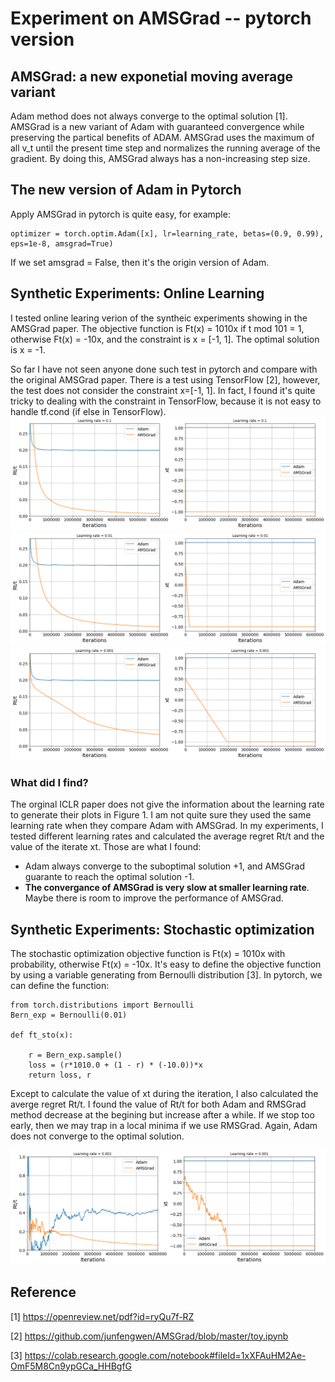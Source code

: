 # Experiment on AMSGrad -- pytorch version

## AMSGrad: a new exponetial moving average variant
Adam method does not always converge to the optimal solution [1]. AMSGrad is a new variant of Adam with guaranteed convergence while preserving the partical benefits of ADAM. 
AMSGrad uses the maximum of all v_t until the present time step and normalizes the running average of the gradient. By doing this, AMSGrad always has a non-increasing step size.

## The new version of Adam in Pytorch 
Apply AMSGrad in pytorch is quite easy, for example:
```
optimizer = torch.optim.Adam([x], lr=learning_rate, betas=(0.9, 0.99), eps=1e-8, amsgrad=True)
```

If we set amsgrad = False, then it's the origin version of Adam.

## Synthetic Experiments: Online Learning

I tested online learing verion of the syntheic experiments showing in the AMSGrad paper. The objective function is Ft(x) = 1010x if t mod 101 = 1, otherwise Ft(x) = -10x, and the constraint is x = [-1, 1].
The optimal solution is x = -1.

So far I have not seen anyone done such test in pytorch and compare with the original AMSGrad paper. There is a test using TensorFlow [2], however,
the test does not consider the constraint x=[-1, 1]. In fact, I found it's quite tricky to dealing with the constraint in TensorFlow, because 
it is not easy to handle tf.cond (if else in TensorFlow).
![Learning rate 0.1](/images/On01.png)
![Learning rate 0.01](/images/On001.png)
![Learning rate 0.001](/images/On0001.png)


### What did I find?
The orginal ICLR paper does not give the information about the learning rate to generate their plots in Figure 1. I am not quite sure
they used the same learning rate when they compare Adam with AMSGrad. In my experiments, I tested different learning rates and calculated the average regret Rt/t and 
the value of the iterate xt. Those are what I found:
- Adam always converge to the suboptimal solution +1, and AMSGrad guarante to reach the optimal solution -1.
- **The convergance of AMSGrad is very slow at smaller learning rate**. Maybe there is room to improve the performance of AMSGrad.


## Synthetic Experiments: Stochastic optimization
The stochastic optimization objective function is Ft(x) = 1010x with probability, otherwise Ft(x) = -10x. It's easy to define the objective
function by using a variable generating from Bernoulli distribution [3]. In pytorch, we can define the function:
```
from torch.distributions import Bernoulli
Bern_exp = Bernoulli(0.01)

def ft_sto(x):
    
    r = Bern_exp.sample() 
    loss = (r*1010.0 + (1 - r) * (-10.0))*x
    return loss, r
```

Except to calculate the value of xt during the iteration,
I also calculated the averge regret Rt/t. I found the value of Rt/t for both Adam and RMSGrad method decrease at the begining but increase after a while. If we stop too early, then we may trap in a local minima if we use RMSGrad. Again, Adam does not converge to the optimal solution.

![Learning rate 0.001](/images/sto.png)


## Reference
[1] https://openreview.net/pdf?id=ryQu7f-RZ

[2] https://github.com/junfengwen/AMSGrad/blob/master/toy.ipynb

[3] https://colab.research.google.com/notebook#fileId=1xXFAuHM2Ae-OmF5M8Cn9ypGCa_HHBgfG


